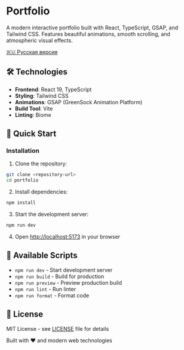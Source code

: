 # Portfolio

A modern interactive portfolio built with React, TypeScript, GSAP, and Tailwind CSS. Features beautiful animations, smooth scrolling, and atmospheric visual effects.

[🇷🇺 Русская версия](README.ru.md)

## 🛠 Technologies

- **Frontend**: React 19, TypeScript
- **Styling**: Tailwind CSS
- **Animations**: GSAP (GreenSock Animation Platform)
- **Build Tool**: Vite
- **Linting**: Biome

## 🚀 Quick Start

### Installation

1. Clone the repository:
```bash
git clone <repository-url>
cd portfolio
```

2. Install dependencies:
```bash
npm install
```

3. Start the development server:
```bash
npm run dev
```

4. Open [http://localhost:5173](http://localhost:5173) in your browser

## 📜 Available Scripts

- `npm run dev` - Start development server
- `npm run build` - Build for production
- `npm run preview` - Preview production build
- `npm run lint` - Run linter
- `npm run format` - Format code

## 📄 License

MIT License - see [LICENSE](LICENSE) file for details

Built with ❤️ and modern web technologies